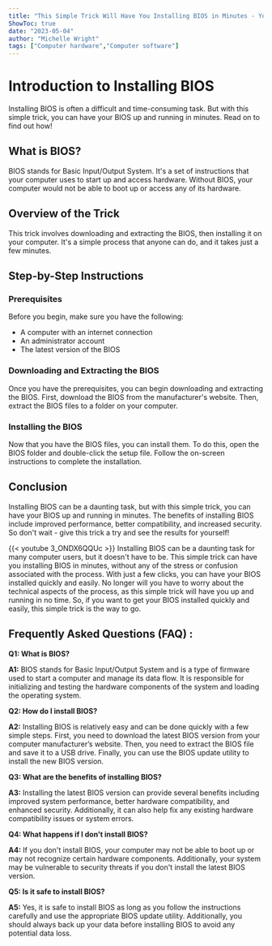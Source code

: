 ```yaml
---
title: "This Simple Trick Will Have You Installing BIOS in Minutes - You Won't Believe How Easy It Is!"
ShowToc: true 
date: "2023-05-04"
author: "Michelle Wright" 
tags: ["Computer hardware","Computer software"]
---
```

# Introduction to Installing BIOS

Installing BIOS is often a difficult and time-consuming task. But with this simple trick, you can have your BIOS up and running in minutes. Read on to find out how!

## What is BIOS?

BIOS stands for Basic Input/Output System. It's a set of instructions that your computer uses to start up and access hardware. Without BIOS, your computer would not be able to boot up or access any of its hardware. 

## Overview of the Trick

This trick involves downloading and extracting the BIOS, then installing it on your computer. It's a simple process that anyone can do, and it takes just a few minutes. 

## Step-by-Step Instructions

### Prerequisites

Before you begin, make sure you have the following: 

- A computer with an internet connection 
- An administrator account 
- The latest version of the BIOS 

### Downloading and Extracting the BIOS

Once you have the prerequisites, you can begin downloading and extracting the BIOS. First, download the BIOS from the manufacturer's website. Then, extract the BIOS files to a folder on your computer. 

### Installing the BIOS

Now that you have the BIOS files, you can install them. To do this, open the BIOS folder and double-click the setup file. Follow the on-screen instructions to complete the installation. 

## Conclusion

Installing BIOS can be a daunting task, but with this simple trick, you can have your BIOS up and running in minutes. The benefits of installing BIOS include improved performance, better compatibility, and increased security. So don't wait - give this trick a try and see the results for yourself!

{{< youtube 3_ONDX6QQUc >}} 
Installing BIOS can be a daunting task for many computer users, but it doesn't have to be. This simple trick can have you installing BIOS in minutes, without any of the stress or confusion associated with the process. With just a few clicks, you can have your BIOS installed quickly and easily. No longer will you have to worry about the technical aspects of the process, as this simple trick will have you up and running in no time. So, if you want to get your BIOS installed quickly and easily, this simple trick is the way to go.

## Frequently Asked Questions (FAQ) :
**Q1: What is BIOS?**

**A1:** BIOS stands for Basic Input/Output System and is a type of firmware used to start a computer and manage its data flow. It is responsible for initializing and testing the hardware components of the system and loading the operating system. 

**Q2: How do I install BIOS?**

**A2:** Installing BIOS is relatively easy and can be done quickly with a few simple steps. First, you need to download the latest BIOS version from your computer manufacturer’s website. Then, you need to extract the BIOS file and save it to a USB drive. Finally, you can use the BIOS update utility to install the new BIOS version. 

**Q3: What are the benefits of installing BIOS?**

**A3:** Installing the latest BIOS version can provide several benefits including improved system performance, better hardware compatibility, and enhanced security. Additionally, it can also help fix any existing hardware compatibility issues or system errors. 

**Q4: What happens if I don't install BIOS?**

**A4:** If you don't install BIOS, your computer may not be able to boot up or may not recognize certain hardware components. Additionally, your system may be vulnerable to security threats if you don't install the latest BIOS version. 

**Q5: Is it safe to install BIOS?**

**A5:** Yes, it is safe to install BIOS as long as you follow the instructions carefully and use the appropriate BIOS update utility. Additionally, you should always back up your data before installing BIOS to avoid any potential data loss.





